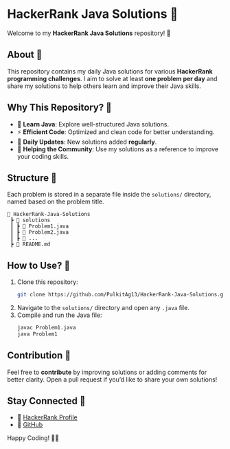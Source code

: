 # HackerRank Java Solutions 🚀

Welcome to my **HackerRank Java Solutions** repository! 🎯

## About 📌
This repository contains my daily Java solutions for various **HackerRank programming challenges**. I aim to solve at least **one problem per day** and share my solutions to help others learn and improve their Java skills.

## Why This Repository? 🤔
- 📘 **Learn Java**: Explore well-structured Java solutions.
- ⚡ **Efficient Code**: Optimized and clean code for better understanding.
- 🚀 **Daily Updates**: New solutions added **regularly**.
- 🤝 **Helping the Community**: Use my solutions as a reference to improve your coding skills.

## Structure 📂
Each problem is stored in a separate file inside the `solutions/` directory, named based on the problem title.

```
📂 HackerRank-Java-Solutions
 ┣ 📂 solutions
 ┃ ┣ 📜 Problem1.java
 ┃ ┣ 📜 Problem2.java
 ┃ ┣ 📜 ...
 ┣ 📜 README.md
```

## How to Use? 🔧
1. Clone this repository:
   ```sh
   git clone https://github.com/PulkitAg13/HackerRank-Java-Solutions.git
   ```
2. Navigate to the `solutions/` directory and open any `.java` file.
3. Compile and run the Java file:
   ```sh
   javac Problem1.java
   java Problem1
   ```

## Contribution 🙌
Feel free to **contribute** by improving solutions or adding comments for better clarity. Open a pull request if you’d like to share your own solutions!

## Stay Connected 💬
- 🔗 [HackerRank Profile](https://www.hackerrank.com/profile/pulkit_ag13) 
- 🐙 [GitHub](https://github.com/pulkitag13/) 

Happy Coding! 🚀🔥


